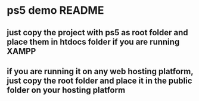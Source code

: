 # ps5 demo README
## just copy the project with ps5 as root folder and place them in htdocs folder if you are running XAMPP
## if you are running it on any web hosting platform, just copy the root folder and place it in the public folder on your hosting platform
